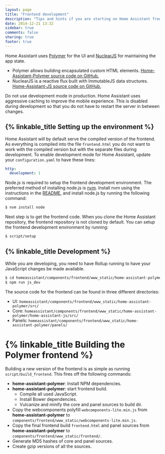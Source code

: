 ```yaml
---
layout: page
title: "Frontend development"
description: "Tips and hints if you are starting on Home Assistant frontend development"
date: 2014-12-21 13:32
sidebar: true
comments: false
sharing: true
footer: true
---
```


Home Assistant uses [Polymer](https://www.polymer-project.org/) for the UI and [NuclearJS](http://optimizely.github.io/nuclear-js/) for maintaining the app state.

 * Polymer allows building encapsulated custom HTML elements.
   [Home-Assistant-Polymer source code on GitHub.](https://github.com/home-assistant/home-assistant-polymer)
 * NuclearJS is a reactive flux built with ImmutableJS data structures.
   [Home-Assistant-JS source code on GitHub.](https://github.com/home-assistant/home-assistant-js)

<p class='note warning'>
Do not use development mode in production. Home Assistant uses aggressive caching to improve the mobile experience. This is disabled during development so that you do not have to restart the server in between changes.
</p>

## {% linkable_title Setting up the environment %}

Home Assistant will by default serve the compiled version of the frontend. As everything is compiled into the file `frontend.html` you do not want to work with the compiled version but with the separate files during development. To enable development mode for Home Assistant, update your `configuration.yaml` to have these lines:

```yaml
http:
  development: 1
```

Node.js is required to setup the frontend development environment. The preferred method of installing node.js is [nvm](https://github.com/creationix/nvm). Install nvm using the instructions in the [README](https://github.com/creationix/nvm#install-script), and install node.js by running the following command:

```bash
$ nvm install node
```
Next step is to get the frontend code. When you clone the Home Assistant repository, the frontend repository is not cloned by default. You can setup the frontend development environment by running:

```bash
$ script/setup
```

## {% linkable_title Development %}

While you are developing, you need to have Rollup running to have your JavaScript changes be made available.

```bash
$ cd homeassistant/components/frontend/www_static/home-assistant-polymer
$ npm run js_dev
```

The source code for the frontend can be found in three different directories:

 - UI: `homeassistant/components/frontend/www_static/home-assistant-polymer/src/`
 - Core: `homeassistant/components/frontend/www_static/home-assistant-polymer/home-assistant-js/src/`
 - Panels: `homeassistant/components/frontend/www_static/home-assistant-polymer/panels/`

# {% linkable_title Building the Polymer frontend %}

Building a new version of the frontend is as simple as running `script/build_frontend`. This fires off the following commands:

 * **home-assistant-polymer**: Install NPM dependencies.
 * **home-assistant-polymer**: start frontend build.
   * Compile all used JavaScript.
   * Install Bower dependencies.
   * Vulcanize and minify the core and panel sources to build dir.
 * Copy the webcomponents polyfill `webcomponents-lite.min.js` from **home-assistant-polymer** to `components/frontend/www_static/webcomponents-lite.min.js`.
 * Copy the final frontend build `frontend.html` and panel sources from **home-assistant-polymer** to `components/frontend/www_static/frontend/`.
 * Generate MD5 hashes of core and panel sources.
 * Create gzip versions of all the sources.
